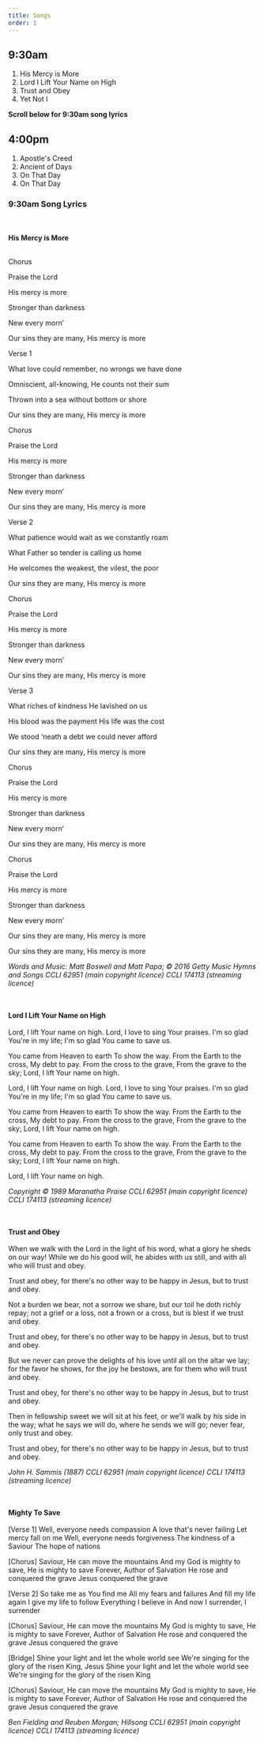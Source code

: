 ```yaml
---
title: Songs
order: 1
---
```


## 9:30am
1. His Mercy is More
2. Lord I Lift Your Name on High
3. Trust and Obey
4. Yet Not I 

**Scroll below for 9:30am song lyrics**

## 4:00pm
1. Apostle's Creed
2. Ancient of Days
3. On That Day
4. On That Day


### 9:30am Song Lyrics
<br><br>**His Mercy is More**<br><br>

Chorus

Praise the Lord

His mercy is more

Stronger than darkness

New every morn’

Our sins they are many, His mercy is more

Verse 1

What love could remember, no wrongs we have done

Omniscient, all-knowing, He counts not their sum

Thrown into a sea without bottom or shore

Our sins they are many, His mercy is more

Chorus

Praise the Lord

His mercy is more

Stronger than darkness

New every morn’

Our sins they are many, His mercy is more

Verse 2

What patience would wait as we constantly roam

What Father so tender is calling us home

He welcomes the weakest, the vilest, the poor

Our sins they are many, His mercy is more

Chorus

Praise the Lord

His mercy is more

Stronger than darkness

New every morn’

Our sins they are many, His mercy is more

Verse 3

What riches of kindness He lavished on us

His blood was the payment His life was the cost

We stood ‘neath a debt we could never afford

Our sins they are many, His mercy is more

 Chorus

Praise the Lord

His mercy is more

Stronger than darkness

New every morn’

Our sins they are many, His mercy is more

Chorus

Praise the Lord

His mercy is more

Stronger than darkness

New every morn’

Our sins they are many, His mercy is more

Our sins they are many, His mercy is more


*Words and Music: Matt Boswell and Matt Papa; © 2016 Getty Music Hymns and Songs
CCLI 62951 (main copyright licence)
CCLI 174113 (streaming licence)*


<br><br>**Lord I Lift Your Name on High**<br><br>
Lord, I lift Your name on high.
Lord, I love to sing Your praises.
I'm so glad You're in my life;
I'm so glad You came to save us.

You came from Heaven to earth
To show the way.
From the Earth to the cross,
My debt to pay.
From the cross to the grave,
From the grave to the sky;
Lord, I lift Your name on high.

Lord, I lift Your name on high.
Lord, I love to sing Your praises.
I'm so glad You're in my life;
I'm so glad You came to save us.

You came from Heaven to earth
To show the way.
From the Earth to the cross,
My debt to pay.
From the cross to the grave,
From the grave to the sky;
Lord, I lift Your name on high.

You came from Heaven to earth
To show the way.
From the Earth to the cross,
My debt to pay.
From the cross to the grave,
From the grave to the sky;
Lord, I lift Your name on high.

Lord, I lift Your name on high.

*Copyright © 1989 Maranatha Praise
CCLI 62951 (main copyright licence)
CCLI 174113 (streaming licence)*



<br><br>**Trust and Obey**<br><br>
When we walk with the Lord
in the light of his word,
what a glory he sheds on our way!
While we do his good will,
he abides with us still,
and with all who will trust and obey.

Trust and obey, for there's no other way
to be happy in Jesus, but to trust and obey.

Not a burden we bear,
not a sorrow we share,
but our toil he doth richly repay;
not a grief or a loss,
not a frown or a cross,
but is blest if we trust and obey.

Trust and obey, for there's no other way
to be happy in Jesus, but to trust and obey.

But we never can prove
the delights of his love
until all on the altar we lay;
for the favor he shows,
for the joy he bestows,
are for them who will trust and obey. 

Trust and obey, for there's no other way
to be happy in Jesus, but to trust and obey.

Then in fellowship sweet
we will sit at his feet,
or we'll walk by his side in the way;
what he says we will do,
where he sends we will go;
never fear, only trust and obey.

Trust and obey, for there's no other way
to be happy in Jesus, but to trust and obey.



*John H. Sammis (1887)
CCLI 62951 (main copyright licence)
CCLI 174113 (streaming licence)*


<br><br> **Mighty To Save** <br><br>
[Verse 1]
Well, everyone needs compassion
A love that's never failing
Let mercy fall on me
Well, everyone needs forgiveness
The kindness of a Saviour
The hope of nations

[Chorus]
Saviour, He can move the mountains
And my God is mighty to save, He is mighty to save
Forever, Author of Salvation
He rose and conquered the grave
Jesus conquered the grave

[Verse 2]
So take me as You find me
All my fears and failures
And fill my life again
I give my life to follow
Everything I believe in
And now I surrender, I surrender

[Chorus]
Saviour, He can move the mountains
My God is mighty to save, He is mighty to save
Forever, Author of Salvation
He rose and conquered the grave
Jesus conquered the grave

[Bridge]
Shine your light and let the whole world see
We're singing for the glory of the risen King, Jesus
Shine your light and let the whole world see
We're singing for the glory of the risen King

[Chorus]
Saviour, He can move the mountains
My God is mighty to save, He is mighty to save
Forever, Author of Salvation
He rose and conquered the grave
Jesus conquered the grave


*Ben Fielding and Reuben Morgan; Hillsong 
CCLI 62951 (main copyright licence)
CCLI 174113 (streaming licence)*



